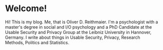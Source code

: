 # Welcome!

Hi! This is my blog. Me, that is Oliver D. Reithmaier. I'm a psychologist with a master's degree in social and I/O psychology and a PhD Candidate at the Usable Security and Privacy Group at the Leibniz University in Hannover, Germany. I write about things in Usable Security, Privacy, Research Methods, Politics and Statistics.